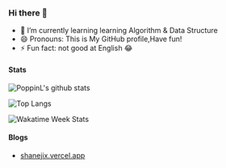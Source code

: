 ### Hi there 👋

<!--
**shanejixx/shanejixx** is a ✨ _special_ ✨ repository because its `README.md` (this file) appears on your GitHub profile.

Here are some ideas to get you started:

- 🔭 I’m currently working on ...
- 🌱 I’m currently learning ...
- 👯 I’m looking to collaborate on ...
- 🤔 I’m looking for help with ...
- 💬 Ask me about ...
- 📫 How to reach me: ...
- 😄 Pronouns: ...
- ⚡ Fun fact: ...
-->

- 🌱 I’m currently learning learning Algorithm & Data Structure
- 😄 Pronouns: This is My GitHub profile,Have fun!
- ⚡ Fun fact: not good at English 😂

#### Stats

![PoppinL's github stats](https://github-readme-stats.vercel.app/api?username=shanejix&show_icons=true&theme=radical)

![Top Langs](https://github-readme-stats.vercel.app/api/top-langs/?username=shanejix&layout=compact&theme=radical)

![Wakatime Week Stats](https://github-readme-stats.vercel.app/api/wakatime?username=shanejix&layout=compact&theme=radical)

#### Blogs 

- [shanejix.vercel.app](https://shanejix.vercel.app)
